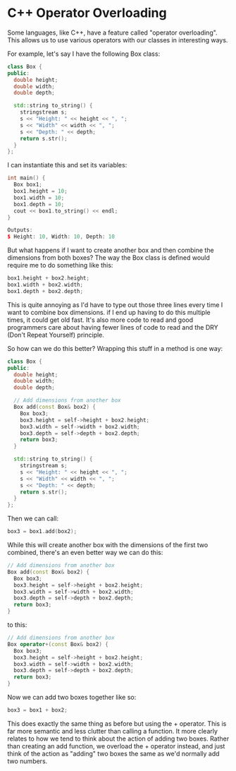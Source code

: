 # C++ Operator Overloading

Some languages, like C++, have a feature called "operator overloading". This allows us to use various operators with our classes in interesting ways.

For example, let's say I have the following Box class:

```c++
class Box {
public:
  double height;
  double width;
  double depth;

  std::string to_string() {
    stringstream s;
    s << "Height: " << height << ", ";
    s << "Width" << width << ", ";
    s << "Depth: " << depth;
    return s.str();
  }
};
```

I can instantiate this and set its variables:

```c++
int main() {
  Box box1;
  box1.height = 10;
  box1.width = 10;
  box1.depth = 10;
  cout << box1.to_string() << endl;
}

Outputs:
$ Height: 10, Width: 10, Depth: 10
```

But what happens if I want to create another box and then combine the dimensions from both boxes? The way the Box class is defined would require me to do something like this:

```c++
box1.height + box2.height;
box1.width + box2.width;
box1.depth + box2.depth;
```

This is quite annoying as I'd have to type out those three lines every time I want to combine box dimensions. if I end up having to do this multiple times, it could get old fast. It's also more code to read and good programmers care about having fewer lines of code to read and the DRY (Don't Repeat Yourself) principle.

So how can we do this better? Wrapping this stuff in a method is one way:

```c++
class Box {
public:
  double height;
  double width;
  double depth;

  // Add dimensions from another box
  Box add(const Box& box2) {
    Box box3;
    box3.height = self->height + box2.height;
    box3.width = self->width + box2.width;
    box3.depth = self->depth + box2.depth;
    return box3;
  }

  std::string to_string() {
    stringstream s;
    s << "Height: " << height << ", ";
    s << "Width" << width << ", ";
    s << "Depth: " << depth;
    return s.str();
  }
};
```

Then we can call:

```c++
box3 = box1.add(box2);
```

While this will create another box with the dimensions of the first two combined, there's an even better way we can do this:

```c++
// Add dimensions from another box
Box add(const Box& box2) {
  Box box3;
  box3.height = self->height + box2.height;
  box3.width = self->width + box2.width;
  box3.depth = self->depth + box2.depth;
  return box3;
}
```

to this:

```c++
// Add dimensions from another box
Box operator+(const Box& box2) {
  Box box3;
  box3.height = self->height + box2.height;
  box3.width = self->width + box2.width;
  box3.depth = self->depth + box2.depth;
  return box3;
}
```

Now we can add two boxes together like so:

```c++
box3 = box1 + box2;
```

This does exactly the same thing as before but using the + operator. This is far more semantic and less clutter than calling a function. It more clearly relates to how we tend to think about the action of adding two boxes. Rather than creating an add function, we overload the + operator instead, and just think of the action as "adding" two boxes the same as we'd normally add two numbers.
